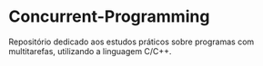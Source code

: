 # Concurrent-Programming

Repositório dedicado aos estudos práticos sobre programas com multitarefas, utilizando a linguagem C/C++.
